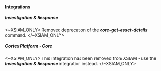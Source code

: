 
#### Integrations

##### Investigation & Response

<~XSIAM_ONLY>
Removed deprecation of the ***core-get-asset-details*** command.
</~XSIAM_ONLY>

##### Cortex Platform - Core

<~XSIAM_ONLY>
This integration has been removed from XSIAM - use the ***Investigation & Response*** integration instead.
</~XSIAM_ONLY>
